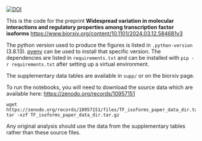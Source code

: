 [![DOI](https://zenodo.org/badge/761455587.svg)](https://zenodo.org/doi/10.5281/zenodo.10961030)

This is the code for the preprint **Widespread variation in molecular interactions and regulatory properties among transcription factor isoforms** https://www.biorxiv.org/content/10.1101/2024.03.12.584681v3

The python version used to produce the figures is listed in `.python-version` (3.8.13). [pyenv](https://github.com/pyenv/pyenv) can be used to install that specific version. The dependencies are listed in `requirements.txt` and can be installed with `pip -r requirements.txt` after setting up a virtual environment.

The supplementary data tables are available in `supp/` or on the biorxiv page.

To run the notebooks, you will need to download the source data which are
available here: https://zenodo.org/records/10957151
```
wget https://zenodo.org/records/10957151/files/TF_isoforms_paper_data_dir.tar.gz
tar -xzf TF_isoforms_paper_data_dir.tar.gz
```
Any original analysis should use the data from the supplementary tables rather
than these source files.